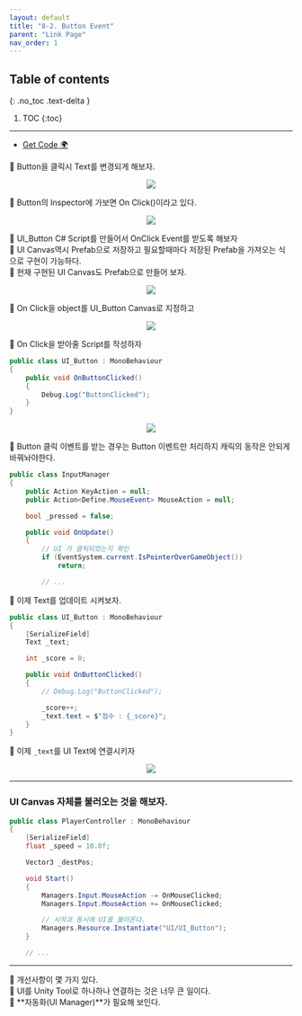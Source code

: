```yaml
---
layout: default
title: "8-2. Button Event"
parent: "Link Page"
nav_order: 1
---
```


## Table of contents
{: .no_toc .text-delta }

1. TOC
{:toc}

---

* [Get Code 🌍](https://github.com/EasyCoding-7/unity_tutorials/tree/8.2)

🎁 Button을 클릭시 Text를 변경되게 해보자.

<p align="center">
  <img src="https://taehyungs-programming-blog.github.io/blog/assets/images/csharp/unity/unity-8-2-1.png"/>
</p>

🎁 Button의 Inspector에 가보면 On Click()이라고 있다.

<p align="center">
  <img src="https://taehyungs-programming-blog.github.io/blog/assets/images/csharp/unity/unity-8-2-2.png"/>
</p>

🎁 UI_Button C# Script를 만들어서 OnClick Event를 받도록 해보자<br>
🎁 UI Canvas역시 Prefab으로 저장하고 필요할때마다 저장된 Prefab을 가져오는 식으로 구현이 가능하다.<br>
🎁 현재 구현된 UI Canvas도 Prefab으로 만들어 보자.

<p align="center">
  <img src="https://taehyungs-programming-blog.github.io/blog/assets/images/csharp/unity/unity-8-2-3.png"/>
</p>

🎁 On Click을 object를 UI_Button Canvas로 지정하고

<p align="center">
  <img src="https://taehyungs-programming-blog.github.io/blog/assets/images/csharp/unity/unity-8-2-4.png"/>
</p>

🎁 On Click을 받아줄 Script를 작성하자

```csharp
public class UI_Button : MonoBehaviour
{
    public void OnButtonClicked()
    {
        Debug.Log("ButtonClicked");
    }
}
```

<p align="center">
  <img src="https://taehyungs-programming-blog.github.io/blog/assets/images/csharp/unity/unity-8-2-5.png"/>
</p>

🎁 Button 클릭 이벤트를 받는 경우는 Button 이벤트만 처리하지 캐릭의 동작은 안되게 바꿔놔야한다.

```csharp
public class InputManager
{
    public Action KeyAction = null;
    public Action<Define.MouseEvent> MouseAction = null;

    bool _pressed = false;

    public void OnUpdate()
    {
        // UI 가 클릭되었는지 확인
        if (EventSystem.current.IsPointerOverGameObject())
            return;

        // ...
```

🎁 이제 Text를 업데이트 시켜보자.

```csharp
public class UI_Button : MonoBehaviour
{
    [SerializeField]
    Text _text;

    int _score = 0;

    public void OnButtonClicked()
    {
        // Debug.Log("ButtonClicked");

        _score++;
        _text.text = $"점수 : {_score}";
    }
}
```

🎁 이제 `_text`를 UI Text에 연결시키자

<p align="center">
  <img src="https://taehyungs-programming-blog.github.io/blog/assets/images/csharp/unity/unity-8-2-6.png"/>
</p>

---

### UI Canvas 자체를 불러오는 것을 해보자.

```csharp
public class PlayerController : MonoBehaviour
{
    [SerializeField]
    float _speed = 10.0f;

	Vector3 _destPos;

    void Start()
    {
		Managers.Input.MouseAction -= OnMouseClicked;
		Managers.Input.MouseAction += OnMouseClicked;

        // 시작과 동시에 UI를 불러온다.
		Managers.Resource.Instantiate("UI/UI_Button");
	}

    // ...
```

---

🎁 개선사항이 몇 가지 있다.<br>
    🎁 UI를 Unity Tool로 하나하나 연결하는 것은 너무 큰 일이다. <br>
    🎁 **자동화(UI Manager)**가 필요해 보인다. <br>

    